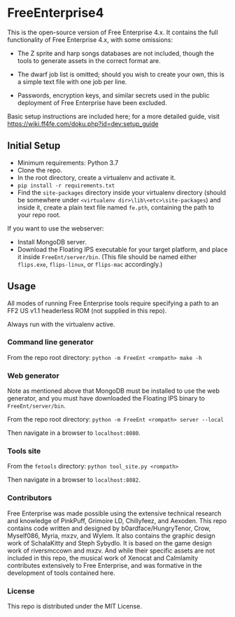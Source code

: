 # FreeEnterprise4

This is the open-source version of Free Enterprise 4.x. It contains the full functionality of Free Enterprise 4.x, with some omissions:

- The Z sprite and harp songs databases are not included, though the tools to generate assets in the correct format are.

- The dwarf job list is omitted; should you wish to create your own, this is a simple text file with one job per line.

- Passwords, encryption keys, and similar secrets used in the public deployment of Free Enterprise have been excluded.

Basic setup instructions are included here; for a more detailed guide, visit https://wiki.ff4fe.com/doku.php?id=dev:setup_guide

## Initial Setup

- Minimum requirements: Python 3.7
- Clone the repo.
- In the root directory, create a virtualenv and activate it.
- `pip install -r requirements.txt`
- Find the `site-packages` directory inside your virtualenv directory (should be somewhere under `<virtualenv dir>\lib\<etc>\site-packages`) and inside it, create a plain text file named `fe.pth`, containing the path to your repo root.

If you want to use the webserver:

- Install MongoDB server.
- Download the Floating IPS executable for your target platform, and place it inside `FreeEnt/server/bin`. (This file should be named either `flips.exe`, `flips-linux`, or `flips-mac` accordingly.)


## Usage

All modes of running Free Enterprise tools require specifying a path to an FF2 US v1.1 headerless ROM (not supplied in this repo).

Always run with the virtualenv active.

### Command line generator

From the repo root directory: `python -m FreeEnt <rompath> make -h`

### Web generator

Note as mentioned above that MongoDB must be installed to use the web generator, and you must have downloaded the Floating IPS binary to `FreeEnt/server/bin`.

From the repo root directory: `python -m FreeEnt <rompath> server --local`

Then navigate in a browser to `localhost:8080`.

### Tools site

From the `fetools` directory: `python tool_site.py <rompath>`

Then navigate in a browser to `localhost:8082`.

### Contributors

Free Enterprise was made possible using the extensive technical research and knowledge of PinkPuff, Grimoire LD, Chillyfeez, and Aexoden. This repo contains code written and designed by b0ardface/HungryTenor, Crow, Myself086, Myria, mxzv, and Wylem. It also contains the graphic design work of SchalaKitty and Steph Sybydlo. It is based on the game design work of riversmccown and mxzv. And while their specific assets are not included in this repo, the musical work of Xenocat and Calmlamity contributes extensively to Free Enterprise, and was formative in the development of tools contained here.

### License

This repo is distributed under the MIT License.
